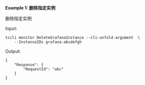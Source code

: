 **Example 1: 删除指定实例**

删除指定实例

Input: 

```
tccli monitor DeleteGrafanaInstance --cli-unfold-argument  \
    --InstanceIDs grafana-abcdefgh
```

Output: 
```
{
    "Response": {
        "RequestId": "abc"
    }
}
```


